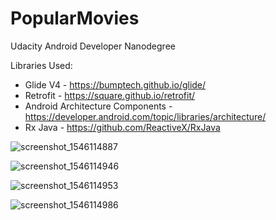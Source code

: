 # PopularMovies
Udacity Android Developer Nanodegree

Libraries Used: 
* Glide V4 - https://bumptech.github.io/glide/
* Retrofit - https://square.github.io/retrofit/
* Android Architecture Components - https://developer.android.com/topic/libraries/architecture/
* Rx Java - https://github.com/ReactiveX/RxJava

![screenshot_1546114887](https://user-images.githubusercontent.com/21308532/50542065-afef5b80-0bbb-11e9-9b5e-356932abbd53.png)

![screenshot_1546114946](https://user-images.githubusercontent.com/21308532/50542066-b251b580-0bbb-11e9-95e1-1802712463f4.png)

![screenshot_1546114953](https://user-images.githubusercontent.com/21308532/50542070-bbdb1d80-0bbb-11e9-9996-ee20484c10a4.png)

![screenshot_1546114986](https://user-images.githubusercontent.com/21308532/50542071-be3d7780-0bbb-11e9-967d-35c61424eac1.png)
